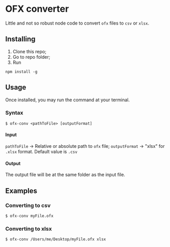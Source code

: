 # OFX converter
Little and not so robust node code to convert `ofx` files to `csv` or `xlsx`.

## Installing
1. Clone this repo;
2. Go to repo folder;
3. Run
```
npm install -g 
```

## Usage
Once installed, you may run the command at your terminal.

### Syntax
```
$ ofx-conv <pathToFile> [outputFormat]
```
#### Input
`pathToFile`    -> Relative or absolute path to `ofx` file;
`outputFormat`  -> "xlsx" for `.xlsx` format. Default value is `.csv`
#### Output
The output file will be at the same folder as the input file.

## Examples
### Converting to csv
```
$ ofx-conv myFile.ofx
```

### Converting to xlsx
```
$ ofx-conv /Users/me/Desktop/myFile.ofx xlsx
```


